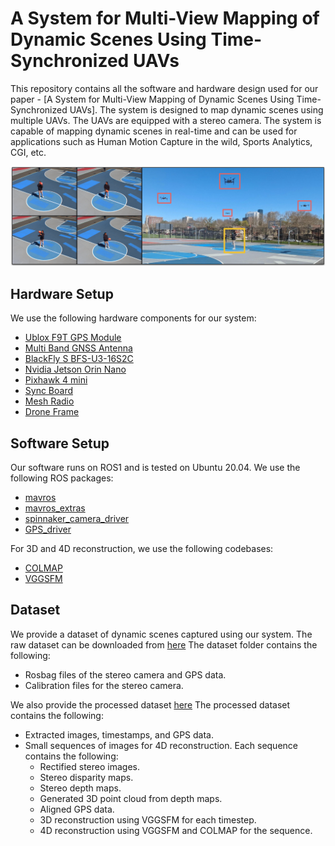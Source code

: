 # A System for Multi-View Mapping of Dynamic Scenes Using Time-Synchronized UAVs

This repository contains all the software and hardware design used for our paper - [A System for Multi-View Mapping of Dynamic Scenes Using Time-Synchronized UAVs]. The system is designed to map dynamic scenes using multiple UAVs. The UAVs are equipped with a stereo camera. The system is capable of mapping dynamic scenes in real-time and can be used for applications such as Human Motion Capture in the wild, Sports Analytics, CGI, etc.

![System Overview](assets/overview.png)

## Hardware Setup
We use the following hardware components for our system:
- [Ublox F9T GPS Module](https://www.sparkfun.com/sparkfun-gnss-timing-breakout-zed-f9t-qwiic.html)
- [Multi Band GNSS Antenna](https://www.tme.com/us/en-us/details/ant-ch301/gps-antennas/jc-antenna/jch301-sy301/)
- [BlackFly S BFS-U3-16S2C](https://www.teledynevisionsolutions.com/products/blackfly-s-usb3/?model=BFS-U3-16S2C-CS&vertical=machine%20vision&segment=iis)
- [Nvidia Jetson Orin Nano](https://www.nvidia.com/en-us/autonomous-machines/embedded-systems/jetson-orin/nano-super-developer-kit/)
- [Pixhawk 4 mini](https://holybro.com/products/pixhawk-4)
- [Sync Board]()
- [Mesh Radio](https://www.mouser.com/ProductDetail/Doodle-Labs/RM-2450-12M3?qs=ulEaXIWI0c9IN5TcyFcoeA%3D%3D)
- [Drone Frame]()

## Software Setup
Our software runs on ROS1 and is tested on Ubuntu 20.04. We use the following ROS packages:
- [mavros](https://github.com/mavlink/mavros)
- [mavros_extras](https://wiki.ros.org/mavros_extras)
- [spinnaker_camera_driver](https://github.com/neufieldrobotics/spinnaker_sdk_camera_driver)
- [GPS_driver]()

For 3D and 4D reconstruction, we use the following codebases:
- [COLMAP](https://colmap.github.io/format.html)
- [VGGSFM](https://vggsfm.github.io/)

## Dataset
We provide a dataset of dynamic scenes captured using our system. The raw dataset can be downloaded from [here](https://drive.google.com/drive/folders/1v5HeGYjvc09X-rmVb15PKYXB28MTNAuU?usp=drive_link)
The dataset folder contains the following:
- Rosbag files of the stereo camera and GPS data.
- Calibration files for the stereo camera.

We also provide the processed dataset [here](https://drive.google.com/drive/folders/1nifizBrPJO67vj79q-vd-EXfFX84FS8a?usp=drive_link)
The processed dataset contains the following:
- Extracted images, timestamps, and GPS data.
- Small sequences of images for 4D reconstruction. Each sequence contains the following:
    - Rectified stereo images.
    - Stereo disparity maps.
    - Stereo depth maps.
    - Generated 3D point cloud from depth maps.
    - Aligned GPS data.
    - 3D reconstruction using VGGSFM for each timestep.
    - 4D reconstruction using VGGSFM and COLMAP for the sequence.



